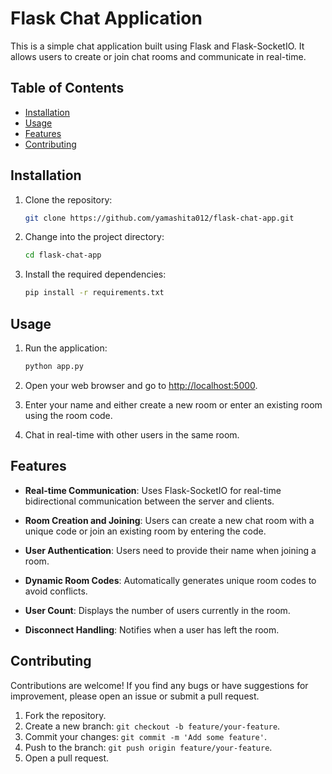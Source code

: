 # Flask Chat Application

This is a simple chat application built using Flask and Flask-SocketIO. It allows users to create or join chat rooms and communicate in real-time.

## Table of Contents

- [Installation](#installation)
- [Usage](#usage)
- [Features](#features)
- [Contributing](#contributing)

## Installation

1. Clone the repository:

   ```bash
   git clone https://github.com/yamashita012/flask-chat-app.git
   ```

2. Change into the project directory:

   ```bash
   cd flask-chat-app
   ```

3. Install the required dependencies:

   ```bash
   pip install -r requirements.txt
   ```

## Usage

1. Run the application:

   ```bash
   python app.py
   ```

2. Open your web browser and go to [http://localhost:5000](http://localhost:5000).

3. Enter your name and either create a new room or enter an existing room using the room code.

4. Chat in real-time with other users in the same room.

## Features

- **Real-time Communication**: Uses Flask-SocketIO for real-time bidirectional communication between the server and clients.

- **Room Creation and Joining**: Users can create a new chat room with a unique code or join an existing room by entering the code.

- **User Authentication**: Users need to provide their name when joining a room.

- **Dynamic Room Codes**: Automatically generates unique room codes to avoid conflicts.

- **User Count**: Displays the number of users currently in the room.

- **Disconnect Handling**: Notifies when a user has left the room.

## Contributing

Contributions are welcome! If you find any bugs or have suggestions for improvement, please open an issue or submit a pull request.

1. Fork the repository.
2. Create a new branch: `git checkout -b feature/your-feature`.
3. Commit your changes: `git commit -m 'Add some feature'`.
4. Push to the branch: `git push origin feature/your-feature`.
5. Open a pull request.
